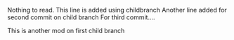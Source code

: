 Nothing to read.
This line is added using childbranch
Another line added for second commit on child branch
For third commit....


This is another mod on first child branch
